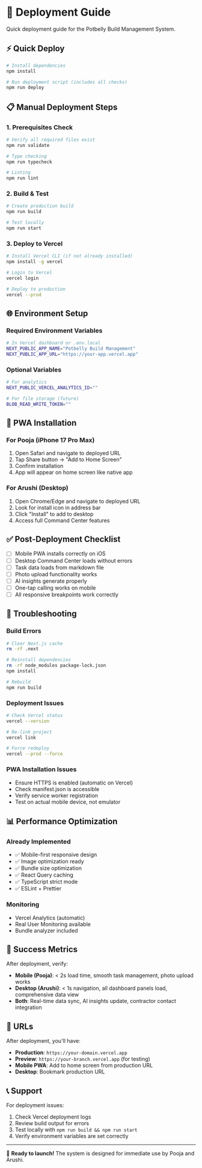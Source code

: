 # 🚀 Deployment Guide

Quick deployment guide for the Potbelly Build Management System.

## ⚡ Quick Deploy

```bash
# Install dependencies
npm install

# Run deployment script (includes all checks)
npm run deploy
```

## 📋 Manual Deployment Steps

### 1. Prerequisites Check
```bash
# Verify all required files exist
npm run validate

# Type checking
npm run typecheck

# Linting
npm run lint
```

### 2. Build & Test
```bash
# Create production build
npm run build

# Test locally
npm run start
```

### 3. Deploy to Vercel
```bash
# Install Vercel CLI (if not already installed)
npm install -g vercel

# Login to Vercel
vercel login

# Deploy to production
vercel --prod
```

## 🌐 Environment Setup

### Required Environment Variables
```bash
# In Vercel dashboard or .env.local
NEXT_PUBLIC_APP_NAME="Potbelly Build Management"
NEXT_PUBLIC_APP_URL="https://your-app.vercel.app"
```

### Optional Variables
```bash
# For analytics
NEXT_PUBLIC_VERCEL_ANALYTICS_ID=""

# For file storage (future)
BLOB_READ_WRITE_TOKEN=""
```

## 📱 PWA Installation

### For Pooja (iPhone 17 Pro Max)
1. Open Safari and navigate to deployed URL
2. Tap Share button → "Add to Home Screen"
3. Confirm installation
4. App will appear on home screen like native app

### For Arushi (Desktop)
1. Open Chrome/Edge and navigate to deployed URL
2. Look for install icon in address bar
3. Click "Install" to add to desktop
4. Access full Command Center features

## ✅ Post-Deployment Checklist

- [ ] Mobile PWA installs correctly on iOS
- [ ] Desktop Command Center loads without errors
- [ ] Task data loads from markdown file
- [ ] Photo upload functionality works
- [ ] AI insights generate properly
- [ ] One-tap calling works on mobile
- [ ] All responsive breakpoints work correctly

## 🔧 Troubleshooting

### Build Errors
```bash
# Clear Next.js cache
rm -rf .next

# Reinstall dependencies
rm -rf node_modules package-lock.json
npm install

# Rebuild
npm run build
```

### Deployment Issues
```bash
# Check Vercel status
vercel --version

# Re-link project
vercel link

# Force redeploy
vercel --prod --force
```

### PWA Installation Issues
- Ensure HTTPS is enabled (automatic on Vercel)
- Check manifest.json is accessible
- Verify service worker registration
- Test on actual mobile device, not emulator

## 📊 Performance Optimization

### Already Implemented
- ✅ Mobile-first responsive design
- ✅ Image optimization ready
- ✅ Bundle size optimization
- ✅ React Query caching
- ✅ TypeScript strict mode
- ✅ ESLint + Prettier

### Monitoring
- Vercel Analytics (automatic)
- Real User Monitoring available
- Bundle analyzer included

## 🎯 Success Metrics

After deployment, verify:
- **Mobile (Pooja)**: < 2s load time, smooth task management, photo upload works
- **Desktop (Arushi)**: < 1s navigation, all dashboard panels load, comprehensive data view
- **Both**: Real-time data sync, AI insights update, contractor contact integration

## 🔗 URLs

After deployment, you'll have:
- **Production**: `https://your-domain.vercel.app`
- **Preview**: `https://your-branch.vercel.app` (for testing)
- **Mobile PWA**: Add to home screen from production URL
- **Desktop**: Bookmark production URL

## 📞 Support

For deployment issues:
1. Check Vercel deployment logs
2. Review build output for errors
3. Test locally with `npm run build && npm run start`
4. Verify environment variables are set correctly

---

🎉 **Ready to launch!** The system is designed for immediate use by Pooja and Arushi.
